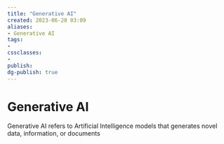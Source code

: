 ```yaml
---
title: "Generative AI"
created: 2023-06-28 03:09
aliases: 
- Generative AI
tags:
- 
cssclasses:
- 
publish:
dg-publish: true
---
```


<!--
tags:
-->

<!--internal
parent:: [[]]
child:: [[]]
related:: [[]]
-->

<!--external

- []()
-->

# Generative AI

Generative AI refers to Artificial Intelligence models that generates novel data, information, or documents
